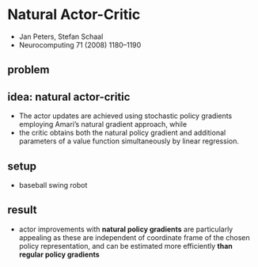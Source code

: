# Natural Actor-Critic
* Jan Peters, Stefan Schaal
* Neurocomputing 71 (2008) 1180–1190

## problem


## idea: natural actor-critic
* The actor updates are
  achieved using stochastic policy gradients employing Amari’s natural gradient approach, while
* the critic obtains both the natural policy gradient and
  additional parameters of a value function simultaneously by linear regression.


## setup
* baseball swing robot

## result
* actor improvements with **natural policy gradients** are particularly appealing as
  these are independent of coordinate frame of the chosen policy representation, and
  can be estimated more efficiently **than regular policy gradients**
